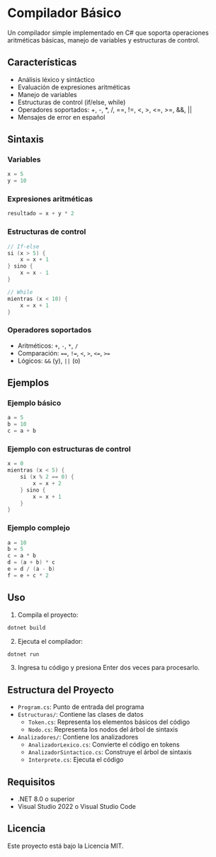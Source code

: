 # Compilador Básico

Un compilador simple implementado en C# que soporta operaciones aritméticas básicas, manejo de variables y estructuras de control.

## Características

- Análisis léxico y sintáctico
- Evaluación de expresiones aritméticas
- Manejo de variables
- Estructuras de control (if/else, while)
- Operadores soportados: +, -, *, /, ==, !=, <, >, <=, >=, &&, ||
- Mensajes de error en español

## Sintaxis

### Variables
```c
x = 5
y = 10
```

### Expresiones aritméticas
```c
resultado = x + y * 2
```

### Estructuras de control
```c
// If-else
si (x > 5) {
    x = x + 1
} sino {
    x = x - 1
}

// While
mientras (x < 10) {
    x = x + 1
}
```

### Operadores soportados
- Aritméticos: `+`, `-`, `*`, `/`
- Comparación: `==`, `!=`, `<`, `>`, `<=`, `>=`
- Lógicos: `&&` (y), `||` (o)

## Ejemplos

### Ejemplo básico
```c
a = 5
b = 10
c = a + b
```

### Ejemplo con estructuras de control
```c
x = 0
mientras (x < 5) {
    si (x % 2 == 0) {
        x = x + 2
    } sino {
        x = x + 1
    }
}
```

### Ejemplo complejo
```c
a = 10
b = 5
c = a * b
d = (a + b) * c
e = d / (a - b)
f = e + c * 2
```

## Uso

1. Compila el proyecto:
```bash
dotnet build
```

2. Ejecuta el compilador:
```bash
dotnet run
```

3. Ingresa tu código y presiona Enter dos veces para procesarlo.

## Estructura del Proyecto

- `Program.cs`: Punto de entrada del programa
- `Estructuras/`: Contiene las clases de datos
  - `Token.cs`: Representa los elementos básicos del código
  - `Nodo.cs`: Representa los nodos del árbol de sintaxis
- `Analizadores/`: Contiene los analizadores
  - `AnalizadorLexico.cs`: Convierte el código en tokens
  - `AnalizadorSintactico.cs`: Construye el árbol de sintaxis
  - `Interprete.cs`: Ejecuta el código

## Requisitos

- .NET 8.0 o superior
- Visual Studio 2022 o Visual Studio Code

## Licencia

Este proyecto está bajo la Licencia MIT. 